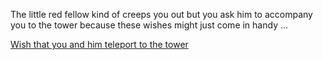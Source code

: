 The little red fellow kind of creeps you out
 but you ask him to accompany you to the tower
  because these wishes might just come in handy ...

[Wish that you and him teleport to the tower](./teleport/teleport.md)
